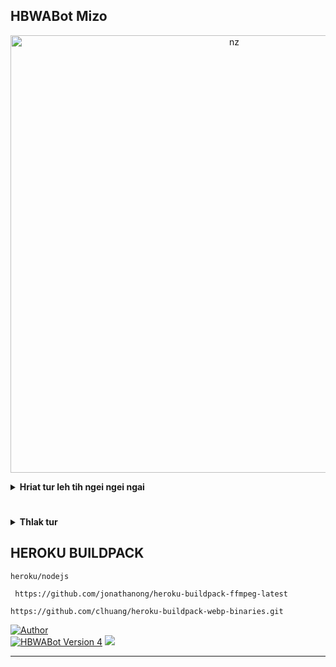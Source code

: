 ## HBWABot Mizo
<p align="center">
<img src="https://telegra.ph/file/15d8da8fe06675c0b4bdc.jpg" alt="nz" width="700"/>
</p>

</details>

<!-- Hriat tur -->
<b><details><summary>Hriat tur leh tih ngei ngei ngai</summary></b>
* Qr code leh Number hmangin login thei ve ve a ni tawh e

<b><details><summary>Qr Code</summary></b>
 
 * I WhatsApp link device a tangin scan tur [QR Code](https://replit.com/@Herbert70/HBWABot-Qr-Code-Generator?v=1)
</details>

<b><details><summary>Pairing Code</summary></b>

* Number hmangin pair theih a ni bawk [Pair your number](https://replit.com/@HBMods-OFC/HBWABot-PairCode?v=1)
</details>

<b><details><summary>Sign up Heroku Account</summary></b>

* Heroku Account ila nei loh chuan [Create Heroku Account](https://heroku.com/)
</details>

<b><details><summary>Heroku Bin CC</summary></b>

* Cradit Card hi hman tur i nei loh chuan Herbert-a bulah hian dil tur a ni [⚙️Dilna⚙️](https://api.whatsapp.com/send?phone=918416093656&text=Hi+Herbert+Bin+cc+min+lo+pe+ve+teh..)
</details>

</details>

#


<b><details><summary>Thlak tur </summary></b>
 
<b><details><summary> Settings.js</summary></b>
 
[Settings.js](https://github.com/HBMods-OFC/HBWABot-Mz/blob/02484e7d4a8e37710a2ce5a92544c8f60f13b406/settings.js#L10) ah khian i lut anga, heng a chhunga mi te hi i thlak dawn a nia
  
```
global.owner = ['918416093656'] //i number in thlak la
global.ownernumber = '918416093656' //hei pawh hi thlak rawh
global.ownername = "꧁Herbert♕꧂"// i hmingin thlak la
global.location = "India, Mizoram, Aizawl" // i awmna hmun
global.botname = "HBWABot Mizo" // I bot hming tur dah la
global.ownerweb = "https://youtube.com/@HBMods_Channel" // hei hi youtube channel i neih chuan thlak rawh
global.themeemoji = '🤖'
global.creator = "918416093656@s.whatsapp.net" // i phone number 
global.ownerNumber = ["918416093656@s.whatsapp.net"] // i phone number 
global.prefa = ['','!','.','#','/']
global.sessionName = 'session'
```
# Heng te hi true leh false a thlak tur a ni

```
global.autoTyping = false // typeing tih lan i duh chuan true tiin thlak rawh
global.autoRecord = false // Audio recording tig lan i duh chuan true tih dah rawh
global.available = true // Offline anga lan tir i duh chuan false dah la
global.autoread = false // Message read tir i duh chuan true dah rawh
global.autoread_status = false // Auto status view i duh chuan true tih in thlak rawh

```

</details>

<b><details><summary>Create Heroku App</summary></b>

<b> He link hi copy la, chuan i repo fork link kha copy leh la, chuan ```template=``` tih hmaah tak hian paste tur</b>
```
https://dashboard.heroku.com/new?template=
```
Entirnan : ```https://dashboard.heroku.com/new?template=https://github.com/HBMods-OFC/HBWABot-Mz```
</details>

</details>

## HEROKU BUILDPACK

```
heroku/nodejs
```
```
 https://github.com/jonathanong/heroku-buildpack-ffmpeg-latest
```
```
https://github.com/clhuang/heroku-buildpack-webp-binaries.git
```

<a href="https://github.com/HBMods-OFC"><img title="Author" src="https://img.shields.io/badge/Author-HBMods•OFC-blue.svg?color=FFA161FF&style=for-the-badge&logo=github" /></a>  
<a href="https://chat.whatsapp.com/DVjOS8G9xqgFoXfNy6HYAK"><img title="HBWABot Version 4" src="https://img.shields.io/badge/WhatsApp-Group-blue.svg?color=FFA161FF&style=for-the-badge&logo=whatsapp" /></a> 
<a href="https://youtube.com/@HBMods_Channel"><img src="https://img.shields.io/badge/HBMods-Channel-ff0000?style=for-the-badge&logo=youtube&logoColor=ff000000&link=https://youtube.com/@HBMods_Channel" /><br>
</details>

----
